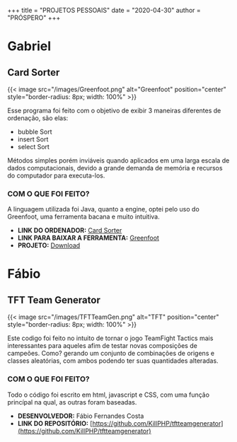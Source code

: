 +++
title = "PROJETOS PESSOAIS"
date = "2020-04-30"
author = "PRÓSPERO"
+++

# Gabriel

## Card Sorter


{{< image src="/images/Greenfoot.png" alt="Greenfoot" position="center" style="border-radius: 8px; width: 100%" >}}


Esse programa foi feito com o objetivo de exibir 3 maneiras diferentes de ordenação, são elas:

- bubble Sort
- insert Sort
- select Sort

Métodos simples porém inviáveis quando aplicados em uma larga escala de dados computacionais, devido a grande demanda de memória e recursos do computador para executa-los.

### COM O QUE FOI FEITO?

A linguagem utilizada foi Java, quanto a engine, optei pelo uso do Greenfoot, uma ferramenta bacana e muito intuitiva.

- **LINK DO ORDENADOR:** [Card Sorter](https://www.greenfoot.org/scenarios/26217)
- **LINK PARA BAIXAR A FERRAMENTA:** [Greenfoot](https://www.greenfoot.org/download)
- **PROJETO:** [Download](https://bmc.xyz/l/uIyJHETzv)

# Fábio

## TFT Team Generator

{{< image src="/images/TFTTeamGen.png" alt="TFT" position="center" style="border-radius: 8px; width: 100%" >}}

Este codigo foi feito no intuito de tornar o jogo TeamFight Tactics mais interessantes para aqueles
afim de testar novas composições de campeões. Como? gerando um conjunto de combinações de origens e classes aleatórias, com ambos podendo
ter suas quantidades alteradas.

### COM O QUE FOI FEITO?

Todo o código foi escrito em html, javascript e CSS, com uma função princípal na qual, as outras foram baseadas.

- **DESENVOLVEDOR:** Fábio Fernandes Costa
- **LINK DO REPOSITÓRIO:** [https://github.com/KillPHP/tftteamgenerator](https://github.com/KillPHP/tftteamgenerator)
